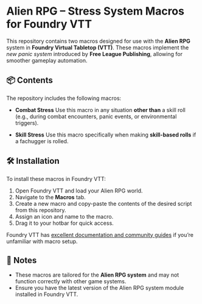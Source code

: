 # Alien RPG – Stress System Macros for Foundry VTT

This repository contains two macros designed for use with the **Alien RPG** system in **Foundry Virtual Tabletop (VTT)**. These macros implement the *new panic system* introduced by **Free League Publishing**, allowing for smoother gameplay automation.

## 📦 Contents

The repository includes the following macros:

* **Combat Stress**
  Use this macro in any situation **other than** a skill roll (e.g., during combat encounters, panic events, or environmental triggers).

* **Skill Stress**
  Use this macro specifically when making **skill-based rolls** if a fachugger is rolled.

## 🛠 Installation

To install these macros in Foundry VTT:

1. Open Foundry VTT and load your Alien RPG world.
2. Navigate to the **Macros** tab.
3. Create a new macro and copy-paste the contents of the desired script from this repository.
4. Assign an icon and name to the macro.
5. Drag it to your hotbar for quick access.

Foundry VTT has [excellent documentation and community guides](https://foundryvtt.com/article/macros/) if you’re unfamiliar with macro setup.

## 📌 Notes

* These macros are tailored for the **Alien RPG system** and may not function correctly with other game systems.
* Ensure you have the latest version of the Alien RPG system module installed in Foundry VTT.

